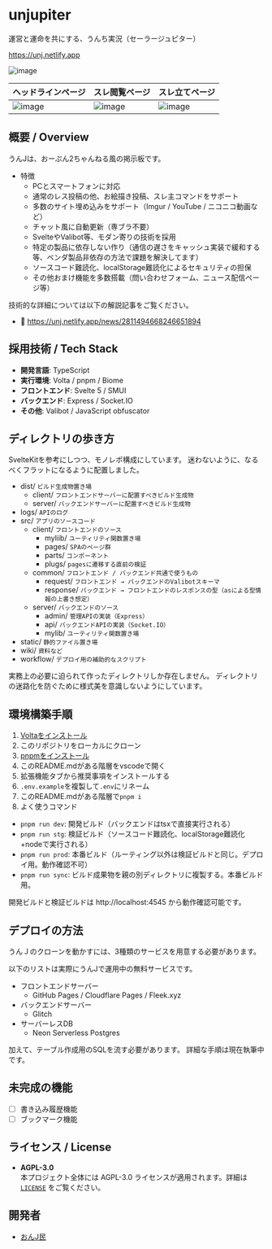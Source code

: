 # unjupiter
運営と運命を共にする、うんち実況（セーラージュピター）

https://unj.netlify.app

![image](https://github.com/user-attachments/assets/95ca97ec-ab95-41c9-a2d4-6782463ecefe)

| ヘッドラインページ | スレ閲覧ページ | スレ立てページ |
| - | - | - |
| ![image](https://github.com/user-attachments/assets/eb19e4e0-cd2e-4aa5-b1c2-06a8207c5bd5) | ![image](https://github.com/user-attachments/assets/aee5efff-3252-4b0e-b3e9-b4d72a650de9) | ![image](https://github.com/user-attachments/assets/d9000381-d350-447b-9aa6-acf6bb7066b9) |


## 概要 / Overview
うんJは、おーぷん2ちゃんねる風の掲示板です。

- 特徴
  - PCとスマートフォンに対応
  - 通常のレス投稿の他、お絵描き投稿、スレ主コマンドをサポート
  - 多数のサイト埋め込みをサポート（Imgur / YouTube / ニコニコ動画など）
  - チャット風に自動更新（専ブラ不要）
  - SvelteやValibot等、モダン寄りの技術を採用
  - 特定の製品に依存しない作り（通信の遅さをキャッシュ実装で緩和する等、ベンダ製品非依存の方法で課題を解決してます）
  - ソースコード難読化、localStorage難読化によるセキュリティの担保
  - その他おまけ機能を多数搭載（問い合わせフォーム、ニュース配信ページ等）

技術的な詳細については以下の解説記事をご覧ください。
- 🔗 https://unj.netlify.app/news/2811494668246651894

## 採用技術 / Tech Stack

- **開発言語**: TypeScript  
- **実行環境**: Volta / pnpm / Biome  
- **フロントエンド**: Svelte 5 / SMUI
- **バックエンド**: Express / Socket.IO
- **その他**: Valibot / JavaScript obfuscator

## ディレクトリの歩き方
SvelteKitを参考にしつつ、モノレポ構成にしています。
迷わないように、なるべくフラットになるように配置しました。

- dist/ `ビルド生成物置き場`
  - client/ `フロントエンドサーバーに配置すべきビルド生成物`
  - server/ `バックエンドサーバーに配置すべきビルド生成物`
- logs/ `APIのログ`
- src/ `アプリのソースコード`
  - client/ `フロントエンドのソース`
    - myliib/ `ユーティリティ関数置き場`
    - pages/ `SPAのページ群`
    - parts/ `コンポーネント`
    - plugs/ `pagesに遷移する直前の検証`
  - common/ `フロントエンド / バックエンド共通で使うもの`
    - request/ `フロントエンド → バックエンドのValibotスキーマ`
    - response/ `バックエンド → フロントエンドのレスポンスの型（asによる型情報の上書き想定）`
  - server/ `バックエンドのソース`
    - admin/ `管理APIの実装（Express）`
    - api/ `バックエンドAPIの実装（Socket.IO）`
    - mylib/ `ユーティリティ関数置き場`
- static/ `静的ファイル置き場`
- wiki/ `資料など`
- workflow/ `デプロイ用の補助的なスクリプト`

実務上の必要に迫られて作ったディレクトリしか存在しません。
ディレクトリの迷路化を防ぐために様式美を意識しないようにしています。

## 環境構築手順
1. [Voltaをインストール](https://docs.volta.sh/guide/getting-started)
1. このリポジトリをローカルにクローン
1. [pnpmをインストール](https://pnpm.io/ja/installation)
1. このREADME.mdがある階層をvscodeで開く
1. 拡張機能タブから推奨事項をインストールする
1. `.env.example`を複製して`.env`にリネーム
1. このREADME.mdがある階層で`pnpm i`
1. よく使うコマンド
  - `pnpm run dev`: 開発ビルド（バックエンドはtsxで直接実行される）
  - `pnpm run stg`: 検証ビルド（ソースコード難読化、localStorage難読化+nodeで実行される）
  - `pnpm run prod`: 本番ビルド（ルーティング以外は検証ビルドと同じ。デプロイ用。動作確認不可）
  - `pnpm run sync`: ビルド成果物を親の別ディレクトリに複製する。本番ビルド用。

開発ビルドと検証ビルドは http://localhost:4545 から動作確認可能です。

## デプロイの方法
うんＪのクローンを動かすには、3種類のサービスを用意する必要があります。

以下のリストは実際にうんJで運用中の無料サービスです。

- フロントエンドサーバー
  - GitHub Pages / Cloudflare Pages / Fleek.xyz
- バックエンドサーバー
  - Glitch
- サーバーレスDB
  - Neon Serverless Postgres

加えて、テーブル作成用のSQLを流す必要があります。
詳細な手順は現在執筆中です。

## 未完成の機能
- [ ] 書き込み履歴機能
- [ ] ブックマーク機能

## ライセンス / License

- **AGPL-3.0**  
  本プロジェクト全体には AGPL-3.0 ライセンスが適用されます。詳細は [`LICENSE`](./LICENSE) をご覧ください。

## 開発者
+ [おんJ民](https://github.com/onjmin)
